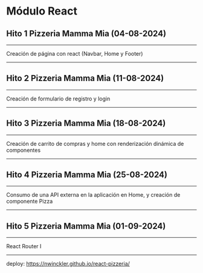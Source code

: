 # Módulo React

## Hito 1 Pizzeria Mamma Mia (04-08-2024)
***
Creación de página con react (Navbar, Home y Footer)
***

## Hito 2 Pizzeria Mamma Mia (11-08-2024)
***
Creación de formulario de registro y login
***

## Hito 3 Pizzeria Mamma Mia (18-08-2024)
***
Creación de carrito de compras y home con renderización dinámica de componentes
***

## Hito 4 Pizzeria Mamma Mia (25-08-2024)
***
Consumo de una API externa en la aplicación en Home, y creación de componente Pizza
***

## Hito 5 Pizzeria Mamma Mia (01-09-2024)
***
React Router I
***
deploy: https://nwinckler.github.io/react-pizzeria/
